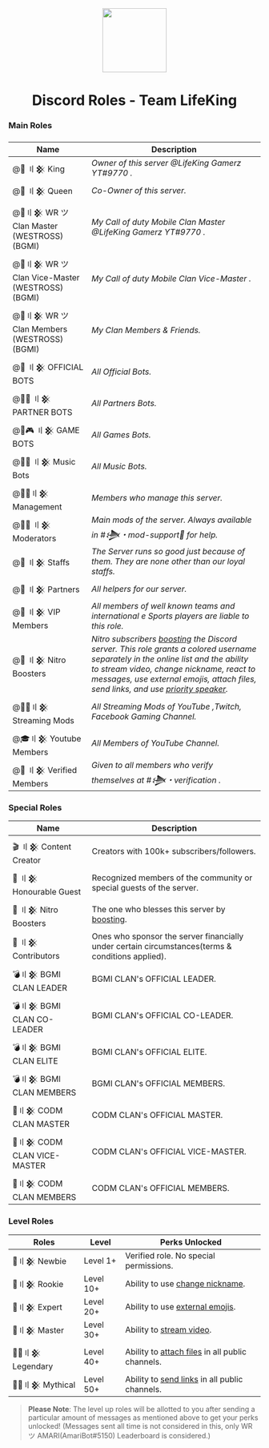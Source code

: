 <div align="center">
    <img src="https://i.imgur.com/SCUzUr2.jpg" width="128px" style="max-width:100%;">
    <h1>Discord Roles - Team LifeKing</h1>
</div>

<h3>Main Roles<h3>

    
| Name                                            | Description                                                                                                      |
|-------------------------------------------------|------------------------------------------------------------------------------------------------------------------|
| @🤴 〢𒆜 King                                   |     *Owner of this server @LifeKing Gamerz YT#9770 .*                                                            |
| @👸 〢𒆜 Queen                                  |    *Co-Owner of this server.*                                                                                    |
| @🔰〢𒆜 WR ツ Clan Master (WESTROSS)(BGMI)       |     *My Call of duty Mobile Clan Master @LifeKing Gamerz YT#9770 .*                                              |
| @🔰〢𒆜 WR ツ Clan Vice-Master (WESTROSS)(BGMI)  |     *My Call of duty Mobile Clan Vice-Master .*                                                                  |
| @🔰〢𒆜 WR ツ Clan Members (WESTROSS)(BGMI)      |     *My Clan Members & Friends.*                                                                                 |
| @🤖 〢𒆜 OFFICIAL BOTS                          |     *All Official Bots.*                                                                                         |
| @🤖🤝 〢𒆜 PARTNER BOTS                         |     *All Partners Bots.*                                                                                         |
| @🤖🎮 〢𒆜 GAME BOTS                            |     *All Games Bots.*                                                                                            |
| @🤖🎶 〢𒆜 Music Bots                           |    *All Music Bots.*                                                                                             |
| @🕵️‍♂️〢𒆜 Management                               |    *Members who manage this server.*                                                                            |
| @👨‍💻 〢𒆜 Moderators                              |     *Main mods of the server. Always available in #𒋨・mod-support🔩 for help.*                                |
| @👲 〢𒆜 Staffs                                  |    *The Server runs so good just because of them. They are none other than our loyal staffs.*                   |
| @🤝 〢𒆜 Partners                                |     *All helpers for our server.*                                                                               |
| @🤵 〢𒆜 VIP Members                             |    *All members of well known teams and international e Sports players are liable to this role.*                 |
| @💎 〢𒆜 Nitro Boosters                         |    *Nitro subscribers [boosting](https://support.discord.com/hc/en-us/articles/360028038352-Server-Boosting) the   Discord server. This role grants a colored username separately in the online list and the ability to stream video, change nickname, react to messages, use external emojis, attach files, send links, and use [priority speaker](https://support.discord.com/hc/en-us/articles/360011876531-Setting-up-Priority-Speaker).*                |
| @👨‍🚀〢𒆜 Streaming Mods                           |    *All Streaming Mods of YouTube ,Twitch, Facebook Gaming Channel.*                                             |
| @🎓〢𒆜 Youtube Members                          |    *All Members of YouTube Channel.*                                                                            |
| @👫 〢𒆜 Verified Members                        |    *Given to all members who verify themselves at #𒋨・verification .*                                         |


<h3>Special Roles</h3>

| Name              | Description                                                                                                                                                                                                     |
|-------------------|-----------------------------------------------------------------------------------------------------------------------------------------------------------------------------------------------------------------|
| 🎬 〢𒆜 Content Creator   | Creators with 100k+ subscribers/followers.                                                                                                                                                                      |
| 🤵 〢𒆜 Honourable Guest  | Recognized members of the community or special guests of the server.                                                                                                                                             |
| 💎 〢𒆜 Nitro Boosters     | The one who blesses this server by [boosting](https://support.discord.com/hc/en-us/articles/360028038352-Server-Boosting-).                                                                                     |
| 🤝 〢𒆜 Contributors       | Ones who sponsor the server financially under certain circumstances(terms & conditions applied).                                                                                                                |
| 💣〢𒆜 BGMI CLAN LEADER         | BGMI CLAN's OFFICIAL LEADER.                                                                                                                                                            |
| 💣〢𒆜 BGMI CLAN CO-LEADER         | BGMI CLAN's OFFICIAL CO-LEADER.                                                                                                                                                        |
| 💣〢𒆜 BGMI CLAN ELITE            | BGMI CLAN's OFFICIAL ELITE.                                                                                                                                    |
| 💣〢𒆜 BGMI CLAN MEMBERS          | BGMI CLAN's OFFICIAL MEMBERS.                                                                                                                                    |
| 🔫〢𒆜 CODM CLAN MASTER            | CODM CLAN's OFFICIAL MASTER.                                                                                                                                 |
| 🔫〢𒆜 CODM CLAN VICE-MASTER            | CODM CLAN's OFFICIAL VICE-MASTER.                                                                                                                                    |
| 🔫〢𒆜 CODM CLAN MEMBERS            | CODM CLAN's OFFICIAL MEMBERS.    |                                                                                                                                 
<h3>Level Roles</h3>

| Roles          |  Level        | Perks Unlocked                                                             |
|----------------|---------------|----------------------------------------------------------------------------|
| 🥇〢𒆜 Newbie | Level 1+                  | Verified role. No special permissions.                                                   |
| 🥈〢𒆜 Rookie | Level 10+                   | Ability to use [change nickname](https://support.discord.com/hc/en-us/articles/219070107-Server-Nicknames).                                             |
| 🥉〢𒆜 Expert | Level 20+                   | Ability to use [external emojis](https://support.discord.com/hc/en-us/articles/360036479811-Custom-Emojis).                 |
| 🏅〢𒆜 Master | Level 30+                  | Ability to [stream video](https://support.discord.com/hc/en-us/articles/360030714312-Stream-your-game-with-Go-Live-).                                    |
| 💂‍♂️〢𒆜 Legendary | Level 40+                  | Ability to [attach files](https://support.discord.com/hc/en-us/articles/211866427-How-do-I-upload-images-and-GIFs) in all public channels.                                 |
| 👮‍♂️〢𒆜 Mythical | Level 50+                  | Ability to [send links](https://support.discord.com/hc/en-us/articles/360021235192-Sending-GIFs-on-Discord) in all public channels.                                              |

> **Please Note**: The level up roles will be allotted to you after sending a particular amount of messages as mentioned above to get your perks unlocked! (Messages sent all time is not considered in this, only WR ツ AMARI(AmariBot#5150) Leaderboard is considered.)
